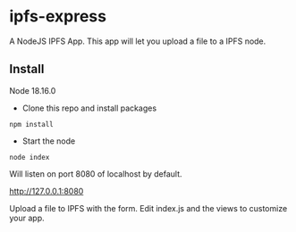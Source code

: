 # ipfs-express

A NodeJS IPFS App. This app will let you upload a file to a IPFS node.

## Install

Node 18.16.0

- Clone this repo and install packages

`npm install`

- Start the node

`node index`

Will listen on port 8080 of localhost by default.

http://127.0.0.1:8080

Upload a file to IPFS with the form. Edit index.js and the views to customize your app.
